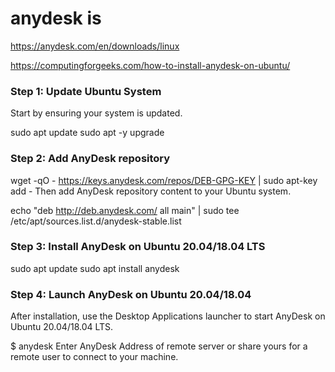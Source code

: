 # anydesk is 

https://anydesk.com/en/downloads/linux


https://computingforgeeks.com/how-to-install-anydesk-on-ubuntu/

### Step 1: Update Ubuntu System
Start by ensuring your system is updated.

sudo apt update
sudo apt -y upgrade

### Step 2: Add AnyDesk repository

wget -qO - https://keys.anydesk.com/repos/DEB-GPG-KEY | sudo apt-key add -
Then add AnyDesk repository content to your Ubuntu system.

echo "deb http://deb.anydesk.com/ all main" | sudo tee /etc/apt/sources.list.d/anydesk-stable.list
### Step 3: Install AnyDesk on Ubuntu 20.04/18.04 LTS

sudo apt update
sudo apt install anydesk


### Step 4: Launch AnyDesk on Ubuntu 20.04/18.04
After installation, use the Desktop Applications launcher to start AnyDesk on Ubuntu 20.04/18.04 LTS.

$ anydesk
Enter AnyDesk Address of remote server or share yours for a remote user to connect to your machine. 

